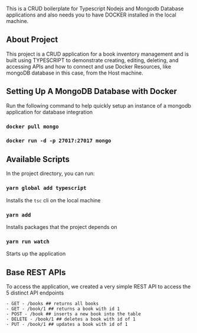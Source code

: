 This is a CRUD boilerplate for Typescript Nodejs and Mongodb Database applications and also needs you to have DOCKER installed in the local machine.

## About Project
This project is a CRUD application for a book inventory management and is built using TYPESCRIPT to demonstrate creating, editing, deleting, and accessing APIs and how to connect and use Docker Resources, like mongoDB database in this case, from the Host machine.

## Setting Up A MongoDB Database with Docker

Run the following command to help quickly setup an instance of a mongodb application for database integration 

### `docker pull mongo`
### `docker run -d -p 27017:27017 mongo`


## Available Scripts

In the project directory, you can run:

### `yarn global add typescript`
Installs the `tsc` cli on the local machine

### `yarn add`
Installs packages that the project depends on

### `yarn run watch`
Starts up the application


## Base REST APIs

To access the application, we created a very simple REST API to access the 5 distinct API endpoints

```
- GET - /books ## returns all books
- GET - /book/1 ## returns a book with id 1
- POST - /book ## inserts a new book into the table
- DELETE - /book/1 ## deletes a book with id of 1
- PUT - /book/1 ## updates a book with id of 1
```
